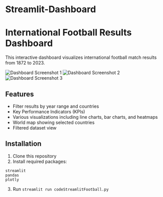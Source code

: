 # Streamlit-Dashboard
# International Football Results Dashboard

This interactive dashboard visualizes international football match results from 1872 to 2023.

![Dashboard Screenshot 1](![image](https://github.com/user-attachments/assets/15b8a684-4386-43af-9fed-ece3a645f422))
![Dashboard Screenshot 2](![image](https://github.com/user-attachments/assets/bf5db9d1-19c5-466e-b0cd-7f6b154bde5b))
![Dashboard Screenshot 3](![image](https://github.com/user-attachments/assets/d23c7ede-38e5-4fd4-b219-73d188530ec3))


## Features

- Filter results by year range and countries
- Key Performance Indicators (KPIs)
- Various visualizations including line charts, bar charts, and heatmaps
- World map showing selected countries
- Filtered dataset view

## Installation

1. Clone this repository
2. Install required packages:
```
streamlit
pandas
plotly
```
3. Run ```streamlit run codeStreamlitFootball.py```
